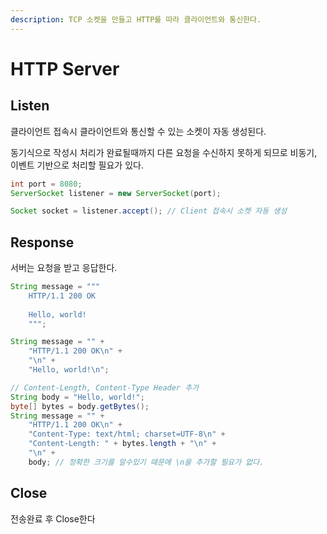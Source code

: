 ```yaml
---
description: TCP 소켓을 만들고 HTTP를 따라 클라이언트와 통신한다.
---
```


# HTTP Server

## Listen

클라이언트 접속시 클라이언트와 통신할 수 있는 소켓이 자동 생성된다.

동기식으로 작성시 처리가 완료될때까지 다른 요청을 수신하지 못하게 되므로 비동기, 이벤트 기반으로 처리할 필요가 있다.

```java
int port = 8080;
ServerSocket listener = new ServerSocket(port);

Socket socket = listener.accept(); // Client 접속시 소켓 자동 생성 
```

## Response

서버는 요청을 받고 응답한다.

```java
String message = """
    HTTP/1.1 200 OK
    
    Hello, world!
    """;
```

```java
String message = "" +
    "HTTP/1.1 200 OK\n" +
    "\n" +
    "Hello, world!\n";
```

```java
// Content-Length, Content-Type Header 추가
String body = "Hello, world!";
byte[] bytes = body.getBytes();
String message = "" +
    "HTTP/1.1 200 OK\n" +
    "Content-Type: text/html; charset=UTF-8\n" +
    "Content-Length: " + bytes.length + "\n" +
    "\n" +
    body; // 정확한 크기를 알수있기 때문에 \n을 추가할 필요가 없다.
```

## Close

전송완료 후 Close한다
